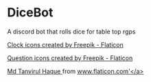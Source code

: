 # DiceBot
A discord bot that rolls dice for table top rgps

<a href="https://www.flaticon.com/free-icons/clock" title="clock icons">Clock icons created by Freepik - Flaticon</a>

<a href="https://www.flaticon.com/free-icons/question" title="question icons">Question icons created by Freepik - Flaticon</a>

<a href="https://www.flaticon.com/authors/md-tanvirul-haque" title="Md Tanvirul Haque"> Md Tanvirul Haque </a> from <a href="https://www.flaticon.com/" title="Flaticon">www.flaticon.com'</a>
